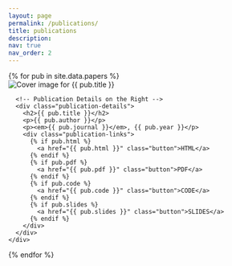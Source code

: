 ```yaml
---
layout: page
permalink: /publications/
title: publications
description: 
nav: true
nav_order: 2
---
```


<div class="publication-list">
  {% for pub in site.data.papers %}
    <div class="publication-item">
      <!-- Cover Image on the Left -->
      <div class="cover-image">
        <img src="{{ pub.cover_image }}" alt="Cover image for {{ pub.title }}">
      </div>
      
      <!-- Publication Details on the Right -->
      <div class="publication-details">
        <h2>{{ pub.title }}</h2>
        <p>{{ pub.author }}</p>
        <p><em>{{ pub.journal }}</em>, {{ pub.year }}</p>
        <div class="publication-links">
          {% if pub.html %}
            <a href="{{ pub.html }}" class="button">HTML</a>
          {% endif %}
          {% if pub.pdf %}
            <a href="{{ pub.pdf }}" class="button">PDF</a>
          {% endif %}
          {% if pub.code %}
            <a href="{{ pub.code }}" class="button">CODE</a>
          {% endif %}
          {% if pub.slides %}
            <a href="{{ pub.slides }}" class="button">SLIDES</a>
          {% endif %}
        </div>
      </div>
    </div>
  {% endfor %}
</div>